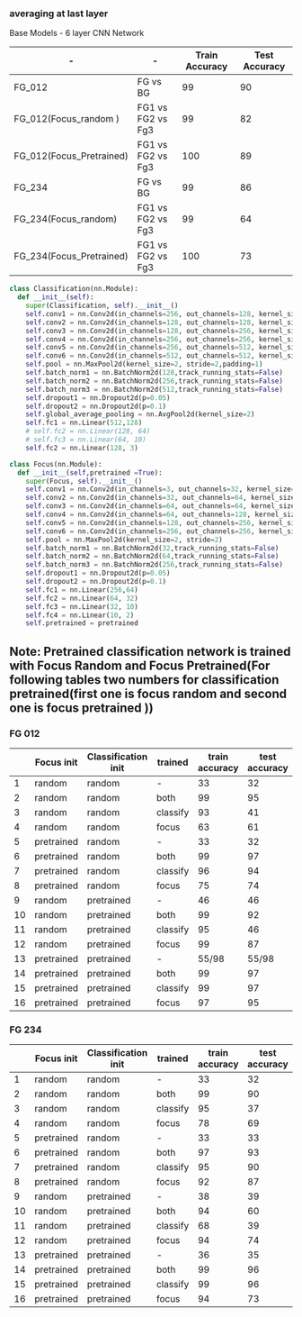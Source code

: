 ### averaging at last layer

Base Models - 6 layer CNN Network



| - | - | Train Accuracy   |Test Accuracy     |
| - | - |--------- | -----   |
| FG_012 | FG vs BG | 99 | 90  |
| FG_012(Focus_random ) | FG1 vs FG2 vs Fg3 | 99 | 82 |
| FG_012(Focus_Pretrained) | FG1 vs FG2 vs Fg3 | 100 | 89 |
| FG_234 | FG vs BG | 99 | 86  |
| FG_234(Focus_random) | FG1 vs FG2 vs Fg3 | 99 |64 |
| FG_234(Focus_Pretrained) | FG1 vs FG2 vs Fg3 | 100 | 73 |


<!---#### Fg vs Bg Classification

Train Accuracy - 99

Test Accuarcy  - 90
#### Fg1 vs FG2 vs Fg3 classification
Train Accuracy - 99

Test Accuracy - 82 --->

```python
class Classification(nn.Module):
  def __init__(self):
    super(Classification, self).__init__()
    self.conv1 = nn.Conv2d(in_channels=256, out_channels=128, kernel_size=3, padding=1)
    self.conv2 = nn.Conv2d(in_channels=128, out_channels=128, kernel_size=3, padding=1)
    self.conv3 = nn.Conv2d(in_channels=128, out_channels=256, kernel_size=3, padding=1)
    self.conv4 = nn.Conv2d(in_channels=256, out_channels=256, kernel_size=3, padding=1)
    self.conv5 = nn.Conv2d(in_channels=256, out_channels=512, kernel_size=3, padding=1)
    self.conv6 = nn.Conv2d(in_channels=512, out_channels=512, kernel_size=3, padding=1)
    self.pool = nn.MaxPool2d(kernel_size=2, stride=2,padding=1)
    self.batch_norm1 = nn.BatchNorm2d(128,track_running_stats=False)
    self.batch_norm2 = nn.BatchNorm2d(256,track_running_stats=False)
    self.batch_norm3 = nn.BatchNorm2d(512,track_running_stats=False)
    self.dropout1 = nn.Dropout2d(p=0.05)
    self.dropout2 = nn.Dropout2d(p=0.1)
    self.global_average_pooling = nn.AvgPool2d(kernel_size=2)
    self.fc1 = nn.Linear(512,128)
    # self.fc2 = nn.Linear(128, 64)
    # self.fc3 = nn.Linear(64, 10)
    self.fc2 = nn.Linear(128, 3)
```
```python
class Focus(nn.Module):
  def __init__(self,pretrained =True):
    super(Focus, self).__init__()
    self.conv1 = nn.Conv2d(in_channels=3, out_channels=32, kernel_size=3, padding=0)
    self.conv2 = nn.Conv2d(in_channels=32, out_channels=64, kernel_size=3, padding=0)
    self.conv3 = nn.Conv2d(in_channels=64, out_channels=64, kernel_size=3, padding=0)
    self.conv4 = nn.Conv2d(in_channels=64, out_channels=128, kernel_size=3, padding=0)
    self.conv5 = nn.Conv2d(in_channels=128, out_channels=256, kernel_size=3, padding=0)
    self.conv6 = nn.Conv2d(in_channels=256, out_channels=256, kernel_size=3, padding=1)
    self.pool = nn.MaxPool2d(kernel_size=2, stride=2)
    self.batch_norm1 = nn.BatchNorm2d(32,track_running_stats=False)
    self.batch_norm2 = nn.BatchNorm2d(64,track_running_stats=False)
    self.batch_norm3 = nn.BatchNorm2d(256,track_running_stats=False)
    self.dropout1 = nn.Dropout2d(p=0.05)
    self.dropout2 = nn.Dropout2d(p=0.1)
    self.fc1 = nn.Linear(256,64)
    self.fc2 = nn.Linear(64, 32)
    self.fc3 = nn.Linear(32, 10)
    self.fc4 = nn.Linear(10, 2)
    self.pretrained = pretrained
```
## Note: Pretrained classification network is trained with Focus Random and Focus Pretrained(For following tables two numbers for classification pretrained(first one is focus random and second one is focus pretrained )) 

### FG 012
| | Focus init | Classification init | trained | train accuracy | test accuracy |
| - | ---------  | ------------------- | ------- | -------------  | ------------  |
|1| random | random | - | 33 |  32 |
|2| random | random | both | 99 | 95 |
|3| random | random | classify | 93 | 41 |
|4| random | random | focus    | 63 | 61 |
|5| pretrained | random | - | 33  |  32 |
|6| pretrained | random | both | 99 | 97|
|7| pretrained | random | classify | 96 | 94 |
|8| pretrained | random | focus    | 75 | 74 |
|9| random     | pretrained | -    | 46 | 46 |
|10| random    | pretrained | both | 99 | 92 |
|11| random    | pretrained | classify |  95 | 46 |
|12| random    | pretrained | focus   | 99  | 87 |
|13| pretrained | pretrained | - | 55/98 | 55/98 |
|14| pretrained | pretrained | both | 99 | 97 |
|15| pretrained | pretrained | classify |99 | 97 |
|16| pretrained | pretrained | focus    | 97 | 95 |

### FG 234

<!---#### Fg vs Bg Classification

Train Accuracy - 99

Test Accuarcy  - 86

#### Fg1 vs FG2 vs Fg3 classification
Train Accuracy - 99

Test Accuracy - 64--->


| | Focus init | Classification init | trained | train accuracy | test accuracy |
| - | ---------  | ------------------- | ------- | -------------  | ------------  |
|1| random | random | - | 33 |  32 |
|2| random | random | both |  99 | 90 |
|3| random | random | classify | 95 | 37 |
|4| random | random | focus    | 78 | 69 |
|5| pretrained | random | - |  33 | 33  |
|6| pretrained | random | both | 97 | 93 |
|7| pretrained | random | classify | 95 | 90 |
|8| pretrained | random | focus    | 92 | 87 |
|9| random     | pretrained | -    | 38 | 39 |
|10| random    | pretrained | both | 94 | 60 |
|11| random    | pretrained | classify |  68 | 39 |
|12| random    | pretrained | focus   | 94  |  74 |
|13| pretrained | pretrained | - | 36 | 35 |
|14| pretrained | pretrained | both |  99 | 96 |
|15| pretrained | pretrained | classify | 99 | 96  |
|16| pretrained | pretrained | focus    | 94 | 73 |


